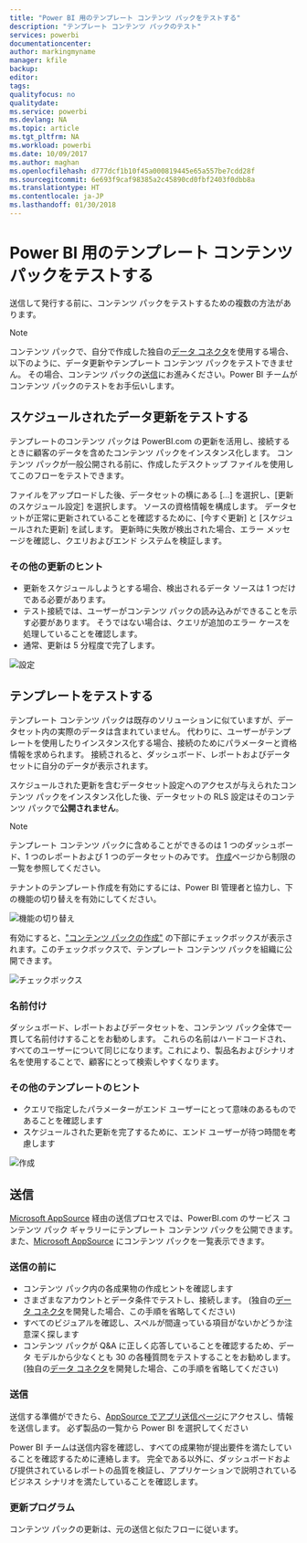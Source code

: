 ```yaml
---
title: "Power BI 用のテンプレート コンテンツ パックをテストする"
description: "テンプレート コンテンツ パックのテスト"
services: powerbi
documentationcenter: 
author: markingmyname
manager: kfile
backup: 
editor: 
tags: 
qualityfocus: no
qualitydate: 
ms.service: powerbi
ms.devlang: NA
ms.topic: article
ms.tgt_pltfrm: NA
ms.workload: powerbi
ms.date: 10/09/2017
ms.author: maghan
ms.openlocfilehash: d777dcf1b10f45a000819445e65a557be7cdd28f
ms.sourcegitcommit: 6e693f9caf98385a2c45890cd0fbf2403f0dbb8a
ms.translationtype: HT
ms.contentlocale: ja-JP
ms.lasthandoff: 01/30/2018
---
```

# <a name="testing-template-content-packs-for-power-bi"></a>Power BI 用のテンプレート コンテンツ パックをテストする
送信して発行する前に、コンテンツ パックをテストするための複数の方法があります。  

> [!NOTE]
> コンテンツ パックで、自分で作成した独自の[データ コネクタ](https://aka.ms/DataConnectors)を使用する場合、以下のように、データ更新やテンプレート コンテンツ パックをテストできません。 その場合、コンテンツ パックの[送信](#submission)にお進みください。Power BI チームがコンテンツ パックのテストをお手伝いします。
> 
> 

## <a name="testing-scheduled-data-refresh"></a>スケジュールされたデータ更新をテストする
テンプレートのコンテンツ パックは PowerBI.com の更新を活用し、接続するときに顧客のデータを含めたコンテンツ パックをインスタンス化します。 コンテンツ パックが一般公開される前に、作成したデスクトップ ファイルを使用してこのフローをテストできます。

ファイルをアップロードした後、データセットの横にある [...] を選択し、[更新のスケジュール設定] を選択します。 ソースの資格情報を構成します。 データセットが正常に更新されていることを確認するために、[今すぐ更新] と [スケジュールされた更新] を試します。 更新時に失敗が検出された場合、エラー メッセージを確認し、クエリおよびエンド システムを検証します。

### <a name="additional-refresh-tips"></a>その他の更新のヒント
* 更新をスケジュールしようとする場合、検出されるデータ ソースは 1 つだけである必要があります。  
* テスト接続では、ユーザーがコンテンツ パックの読み込みができることを示す必要があります。 そうではない場合は、クエリが追加のエラー ケースを処理していることを確認します。  
* 通常、更新は 5 分程度で完了します。  

![設定](media/template-content-pack-testing/scheduledrefresh.png)

<a name="templates"></a>

## <a name="testing-templates"></a>テンプレートをテストする
テンプレート コンテンツ パックは既存のソリューションに似ていますが、データセット内の実際のデータは含まれていません。 代わりに、ユーザーがテンプレートを使用したりインスタンス化する場合、接続のためにパラメーターと資格情報を求められます。 接続されると、ダッシュボード、レポートおよびデータセットに自分のデータが表示されます。 

スケジュールされた更新を含むデータセット設定へのアクセスが与えられたコンテンツ パックをインスタンス化した後、データセットの RLS 設定はそのコンテンツ パックで**公開されません**。  

> [!NOTE]
> テンプレート コンテンツ パックに含めることができるのは 1 つのダッシュボード、1 つのレポートおよび 1 つのデータセットのみです。 [作成](template-content-pack-authoring.md#restrictions)ページから制限の一覧を参照してください。 
> 
> 

テナントのテンプレート作成を有効にするには、Power BI 管理者と協力し、下の機能の切り替えを有効にしてください。 

![機能の切り替え](media/template-content-pack-testing/featureswitch.png)

有効にすると、["コンテンツ パックの作成"](https://app.powerbi.com/groups/me/publish-content/) の下部にチェックボックスが表示されます。このチェックボックスで、テンプレート コンテンツ パックを組織に公開できます。 

![チェックボックス](media/template-content-pack-testing/checkbox.png)

### <a name="naming"></a>名前付け
ダッシュボード、レポートおよびデータセットを、コンテンツ パック全体で一貫して名前付けすることをお勧めします。 これらの名前はハードコードされ、すべてのユーザーについて同じになります。これにより、製品名およびシナリオ名を使用することで、顧客にとって検索しやすくなります。

### <a name="additional-template-tips"></a>その他のテンプレートのヒント
* クエリで指定したパラメーターがエンド ユーザーにとって意味のあるものであることを確認します
* スケジュールされた更新を完了するために、エンド ユーザーが待つ時間を考慮します

![作成](media/template-content-pack-testing/createtemplate.png)

<a name="submission"></a>

## <a name="submission"></a>送信
[Microsoft AppSource](https://appsource.microsoft.com/en-us/partners/list-an-app) 経由の送信プロセスでは、PowerBI.com のサービス コンテンツ パック ギャラリーにテンプレート コンテンツ パックを公開できます。また、[Microsoft AppSource](http://appsource.microsoft.com) にコンテンツ パックを一覧表示できます。

### <a name="before-submission"></a>送信の前に
* コンテンツ パック内の各成果物の作成ヒントを確認します
* さまざまなアカウントとデータ条件でテストし、接続します。 (独自の[データ コネクタ](https://aka.ms/DataConnectors)を開発した場合、この手順を省略してください)
* すべてのビジュアルを確認し、スペルが間違っている項目がないかどうか注意深く探します
* コンテンツ パックが Q&A に正しく応答していることを確認するため、データ モデルから少なくとも 30 の各種質問をテストすることをお勧めします。 (独自の[データ コネクタ](https://aka.ms/DataConnectors)を開発した場合、この手順を省略してください)

### <a name="submission"></a>送信
送信する準備ができたら、[AppSource でアプリ送信ページ](https://appsource.microsoft.com/en-us/partners/list-an-app)にアクセスし、情報を送信します。 必ず製品の一覧から Power BI を選択してください

Power BI チームは送信内容を確認し、すべての成果物が提出要件を満たしていることを確認するために連絡します。 完全である以外に、ダッシュボードおよび提供されているレポートの品質を検証し、アプリケーションで説明されているビジネス シナリオを満たしていることを確認します。

### <a name="updates"></a>更新プログラム
コンテンツ パックの更新は、元の送信と似たフローに従います。 

